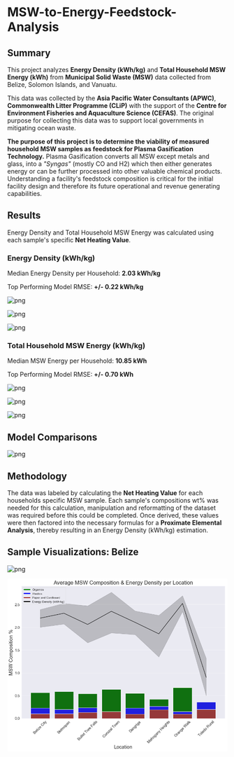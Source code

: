 # MSW-to-Energy-Feedstock-Analysis

## Summary
 This project analyzes <b>Energy Density (kWh/kg)</b> and <b>Total Household MSW Energy (kWh)</b> from <b>Municipal
 Solid Waste (MSW)</b> data collected from Belize, Solomon Islands, and Vanuatu. 
 
 This data was collected by the <b>Asia Pacific Water Consultants (APWC)</b>, <b>Commonwealth Litter Programme (CLiP)</b>
 with the support of the <b> Centre for Environment Fisheries and Aquaculture Science (CEFAS)</b>. The original purpose for 
 collecting this data was to support local governments in mitigating ocean waste.  
 
 <b>The purpose of this project is to determine the viability of measured household MSW samples as feedstock for Plasma Gasification 
 Technology.</b> Plasma Gasification converts all MSW except metals and glass, into a <i>"Syngas"</i> (mostly CO and H2) which then 
 either generates energy or can be further processed into other valuable chemical products. Understanding a facility's 
 feedstock composition is critical for the initial facility design and therefore its future operational and revenue 
 generating capabilities.
 
 ## Results
 Energy Density and Total Household MSW Energy was calculated using each sample's specific <b>Net Heating Value</b>.
 
 ### Energy Density (kWh/kg)
 Median Energy Density per Household: <b>2.03 kWh/kg</b>
 
 Top Performing Model RMSE: <b>+/- 0.22 kWh/kg</b>
 
  ![png](README_Files/Combined_Model_Energy_Density/output_104_0.png)
  
  ![png](README_Files/Combined_Model_Energy_Density/output_104_1.png)
  
  ![png](README_Files/Combined_Model_Energy_Density/output_104_2.png)

 ### Total Household MSW Energy (kWh/kg)
 Median MSW Energy per Household: <b>10.85 kWh</b>
 
 Top Performing Model RMSE: <b>+/- 0.70 kWh</b>
 
 ![png](README_Files/Combined_Model_Total_Energy/output_105_0.png)
 
 ![png](README_Files/Combined_Model_Total_Energy/output_105_1.png)
 
 ![png](README_Files/Combined_Model_Total_Energy/output_105_2.png)
 
 ## Model Comparisons
 
 ![png](README_Files/Model_Comparison.png)
 
 ## Methodology
 The data was labeled by calculating the <b>Net Heating Value</b> for each households specific MSW sample.  Each sample's
 compositions wt% was needed for this calculation, manipulation and reformatting of the dataset was required before
 this could be completed.  Once derived, these values were then factored into the necessary formulas for a <b>Proximate 
 Elemental Analysis</b>, thereby resulting in an Energy Density (kWh/kg) estimation.
 
 ## Sample Visualizations: Belize
 
 ![png](README_Files/EDA_Visualizations/Belize_Map.png)
 
 ![png](README_Files/EDA_Visualizations/output_38_1.png)
 
